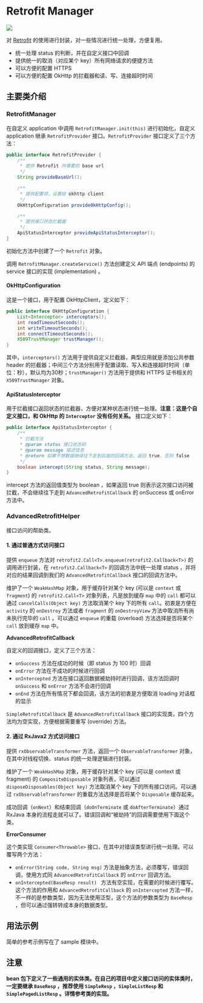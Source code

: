 # Retrofit Manager
[![](https://jitpack.io/v/UamaHZ/retrofit-manager.svg)](https://jitpack.io/#UamaHZ/retrofit-manager)

对 [Retrofit][1] 的使用进行封装，对一些情况进行统一处理，方便复用。

* 统一处理 status 的判断，并在自定义接口中回调
* 提供统一的取消（对应某个 key）所有网络请求的便捷方法
* 可以方便的配置 HTTPS
* 可以方便的配置 OkHttp 的拦截器和读、写、连接超时时间

## 主要类介绍

### RetrofitManager

在自定义 application 中调用 `RetrofitManager.init(this)` 进行初始化，自定义 application 继承 `RetrofitProvider` 接口。`RetrofitProvider` 接口定义了三个方法：

```java
public interface RetrofitProvider {
    /**
     * 提供 Retrofit 所需要的 base url
     */
    String provideBaseUrl();

    /**
     * 提供配置项，设置给 okhttp client
     */
    OkHttpConfiguration provideOkHttpConfig();

    /**
     * 提供接口状态拦截器
     */
    ApiStatusInterceptor provideApiStatusInterceptor();
}
```

初始化方法中创建了一个 `Retrofit` 对象。

调用 `RetrofitManager.createService()` 方法创建定义 API 端点 (endpoints) 的 service 接口的实现 (implementation) 。

#### OkHttpConfiguration

这是一个接口，用于配置 OkHttpClient，定义如下：

```java
public interface OkHttpConfiguration {
    List<Interceptor> interceptors();
    int readTimeoutSeconds();
    int writeTimeoutSeconds();
    int connectTimeoutSeconds();
    X509TrustManager trustManager();
}
```

其中，`interceptors()` 方法用于提供自定义拦截器，典型应用就是添加公共参数 header 的拦截器；中间三个方法分别用于配置读取、写入和连接超时时间（单位：秒），默认均为30秒；`trustManager()` 方法用于提供和 HTTPS 证书相关的 `X509TrustManager` 对象。

#### ApiStatusInterceptor

用于拦截接口返回状态的拦截器，方便对某种状态进行统一处理。**注意：这是个自定义接口，和 OkHttp 的 `Interceptor` 没有任何关系。** 接口定义如下：

```java
public interface ApiStatusInterceptor {
    /**
     * 拦截方法
     * @param status 接口状态码
     * @param message 描述信息
     * @return 如果不想数据继续往下走到后面的回调方法，返回 true，否则 false
     */
    boolean intercept(String status, String message);
}
```

intercept 方法的返回值类型为 boolean ，如果返回 true 则表示这次接口访问被拦截，不会继续往下走到 `AdvancedRetrofitCallback` 的 onSuccess 或 onError 方法中。

### AdvancedRetrofitHelper

接口访问的帮助类。

#### 1. 通过普通方式访问接口

提供 `enqueue` 方法对 `retrofit2.Call<T>.enqueue(retrofit2.Callback<T>)` 的调用进行封装，在 `retrofit2.Callback<T>` 的回调方法中统一处理 status ，并将对应的结果回调到我们的 `AdvancedRetrofitCallback` 接口的回调方法中。

维护了一个 `WeakHashMap` 对象，用于缓存针对某个 key  (可以是 `context` 或 `fragment`) 的 `retrofit2.Call<T>` 对象列表，凡是放到缓存 `map` 中的 `call` 都可以通过 `cancelCalls(Object key)` 方法取消某个 key 下的所有 `call`。初衷是方便在 `activity` 的 `onDestroy` 方法或者 `fragment` 的 `onDestroyView` 方法中取消所有尚未执行完毕的 `call` 。可以通过 `enqueue` 的重载 (overload) 方法选择是否将某个 `call` 放到缓存 `map` 中。

**AdvancedRetrofitCallback**

自定义的回调接口，定义了三个方法：

- `onSuccess` 方法在成功的时候（即 status 为 100 时）回调
- `onError` 方法在不成功的时候进行回调
- `onIntercepted` 方法在接口返回数据被劫持时进行回调，该方法回调时 `onSuccess` 和 `onError` 方法不会进行回调
- `onEnd` 方法在所有情况下都会回调，该方法的初衷是方便取消 loading 对话框的显示

`SimpleRetrofitCallback` 是 `AdvancedRetrofitCallback` 接口的实现类，四个方法均为空实现，方便根据需要重写 (override) 方法。

#### 2. 通过 RxJava2 方式访问接口

提供 `rxObservableTransformer` 方法，返回一个 `ObservableTransformer` 对象，在其中对线程切换、status 的统一处理逻辑进行封装。

维护了一个 `WeakHashMap` 对象，用于缓存针对某个 key (可以是 context 或 fragment) 的 `CompositeDisposable` 对象列表，可以通过 `disposeDisposables(Object key)` 方法取消某个 key 下的所有接口访问。可以通过 `rxObservableTransformer` 的重载方法选择是否将某个 `Disposable` 缓存起来。

成功回调（`onNext`）和结束回调（`doOnTerminate` 或 `doAfterTerminate`）通过 RxJava 本身的流程走就可以了。错误回调和“被劫持”的回调需要使用下面这个类。

**ErrorConsumer**

这个类实现 `Consumer<Throwable>` 接口，在其中对错误类型进行统一处理。可以覆写两个方法：

* `onError(String code, String msg)` 方法是抽象方法，必须覆写，错误回调，使用方式同 `AdvancedRetrofitCallback` 的 `onError` 回调方法。
* `onIntercepted(BaseResp result) ` 方法有空实现，在需要的时候进行覆写。这个方法的作用和 `AdvancedRetrofitCallback` 的 `onIntercepted` 方法一样，不一样的是参数类型，因为无法使用泛型，这个方法的参数类型为 `BaseResp` ，但可以通过强转转成本身的数据类型。

## 用法示例

简单的参考示例写在了 sample 模块中。

## 注意

**bean 包下定义了一些通用的实体类。在自己的项目中定义接口访问的实体类时，一定要继承 `BaseResp` ，推荐使用 `SimpleResp` ，`SimpleListResp` 和 `SimplePagedListResp` 。详情参考类的实现。**

[1]: https://github.com/square/retrofit
